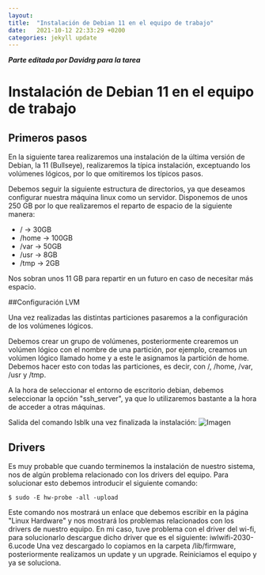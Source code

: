 ```yaml
---
layout:     
title:  "Instalación de Debian 11 en el equipo de trabajo"
date:   2021-10-12 22:33:29 +0200
categories: jekyll update
---
```


***Parte editada por Davidrg para la tarea***


# Instalación de Debian 11 en el equipo de trabajo
## Primeros pasos

En la siguiente tarea realizaremos una instalación de la última versión de Debian, la 11 (Bullseye), realizaremos la típica instalación, exceptuando los volúmenes lógicos, por lo que omitiremos los típicos pasos.

Debemos seguir la siguiente estructura de directorios, ya que deseamos configurar nuestra máquina linux como un servidor.
Disponemos de unos 250 GB por lo que realizaremos el reparto de espacio de la siguiente manera:

- / → 30GB
- /home → 100GB
- /var → 50GB
- /usr → 8GB
- /tmp → 2GB

Nos sobran unos 11 GB para repartir en un futuro en caso de necesitar más espacio.


##Configuración LVM

Una vez realizadas las distintas particiones pasaremos a la configuración de los volúmenes lógicos.

Debemos crear un grupo de volúmenes, posteriormente crearemos un volúmen lógico con el nombre de una partición, por ejemplo, creamos un volúmen lógico llamado home y a este le asignamos la partición de home. Debemos hacer esto con todas las particiones, es decir, con /, /home, /var, /usr y /tmp.

A la hora de seleccionar el entorno de escritorio debian, debemos seleccionar la opción "ssh_server", ya que lo utilizaremos bastante a la hora de acceder a otras máquinas.

Salida del comando lsblk una vez finalizada la instalación:
![Imagen](https://dit.gonzalonazareno.org/redmine/attachments/download/32599/lsblk.png)

## Drivers

Es muy probable que cuando terminemos la instalación de nuestro sistema, nos de algún problema relacionado con los drivers del equipo.
Para solucionar esto debemos introducir el siguiente comando:

`$ sudo -E hw-probe -all -upload`


Este comando nos mostrará un enlace que debemos escribir en la página "Linux Hardware" y nos mostrará los problemas relacionados con los drivers de nuestro equipo.
En mi caso, tuve problema con el driver del wi-fi, para solucionarlo descargue dicho driver que es el siguiente:
iwlwifi-2030-6.ucode
Una vez descargado lo copiamos en la carpeta /lib/firmware, posteriormente realizamos un update y un upgrade. Reiniciamos el equipo y ya se soluciona.
